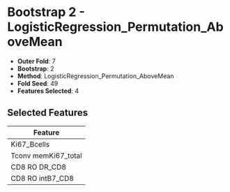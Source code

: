 # Bootstrap 2 - LogisticRegression_Permutation_AboveMean

- **Outer Fold**: 7
- **Bootstrap**: 2
- **Method**: LogisticRegression_Permutation_AboveMean
- **Fold Seed**: 49
- **Features Selected**: 4

## Selected Features

| Feature |
|---------|
| Ki67_Bcells |
| Tconv memKi67_total |
| CD8 RO DR_CD8 |
| CD8 RO intB7_CD8 |
